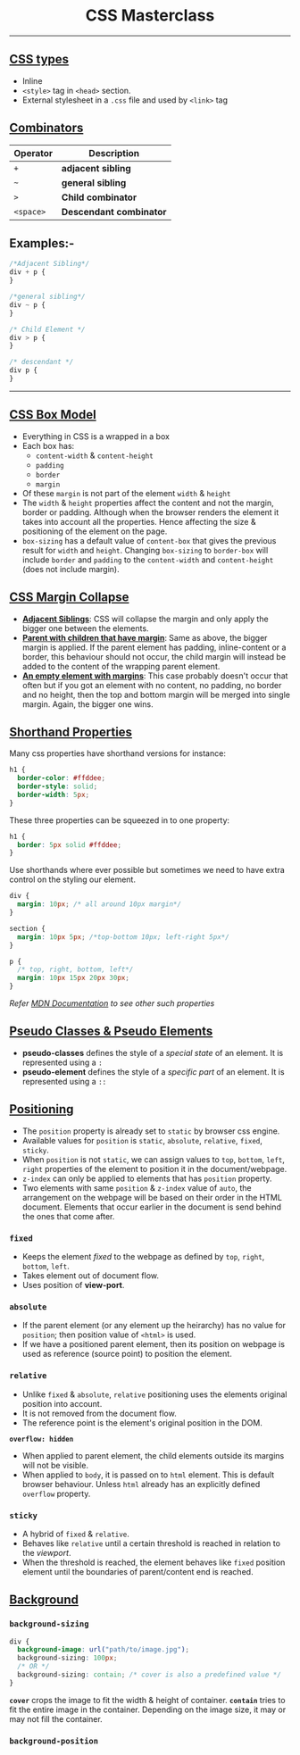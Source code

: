 # <center>**CSS Masterclass**</center>

---

## <ins>CSS types</ins>

- Inline
- `<style>` tag in `<head>` section.
- External stylesheet in a `.css` file and used by `<link>` tag

## <ins>Combinators</ins>

| Operator  | Description               |
| --------- | ------------------------- |
| `+`       | **adjacent sibling**      |
| `~`       | **general sibling**       |
| `>`       | **Child combinator**      |
| `<space>` | **Descendant combinator** |

## **Examples:-**

```css
/*Adjacent Sibling*/
div + p {
}

/*general sibling*/
div ~ p {
}

/* Child Element */
div > p {
}

/* descendant */
div p {
}
```

---

## <ins>CSS Box Model</ins>

- Everything in CSS is a wrapped in a box
- Each box has:
  - `content-width` & `content-height`
  - `padding`
  - `border`
  - `margin`
- Of these `margin` is not part of the element `width` & `height`
- The `width` & `height` properties affect the content and not the margin, border or padding. Although when the browser renders the element it takes into account all the properties. Hence affecting the size & positioning of the element on the page.
- `box-sizing` has a default value of `content-box` that gives the previous result for `width` and `height`. Changing `box-sizing` to `border-box` will include `border` and `padding` to the `content-width` and `content-height` (does not include margin).

## <ins>CSS Margin Collapse</ins>

- <ins>**Adjacent Siblings**</ins>: CSS will collapse the margin and only apply the bigger one between the elements.
- <ins>**Parent with children that have margin**</ins>: Same as above, the bigger margin is applied. If the parent element has padding, inline-content or a border, this behaviour should not occur, the child margin will instead be added to the content of the wrapping parent element.
- <ins>**An empty element with margins**</ins>: This case probably doesn't occur that often but if you got an element with no content, no padding, no border and no height, then the top and bottom margin will be merged into single margin. Again, the bigger one wins.

## <ins>Shorthand Properties</ins>

Many css properties have shorthand versions for instance:

```css
h1 {
  border-color: #ffddee;
  border-style: solid;
  border-width: 5px;
}
```

These three properties can be squeezed in to one property:

```css
h1 {
  border: 5px solid #ffddee;
}
```

Use shorthands where ever possible but sometimes we need to have extra control on the styling our element.

```css
div {
  margin: 10px; /* all around 10px margin*/
}

section {
  margin: 10px 5px; /*top-bottom 10px; left-right 5px*/
}

p {
  /* top, right, bottom, left*/
  margin: 10px 15px 20px 30px;
}
```

_Refer [MDN Documentation](https://developer.mozilla.org/en-US/docs/Web/CSS/Shorthand_properties) to see other such properties_

## <ins>Pseudo Classes & Pseudo Elements</ins>

- **pseudo-classes** defines the style of a _special state_ of an element. It is represented using a `:`
- **pseudo-element** defines the style of a _specific part_ of an element. It is represented using a `::`

## <ins>Positioning</ins>

- The `position` property is already set to `static` by browser css engine.
- Available values for `position` is `static`, `absolute`, `relative`, `fixed`, `sticky`.
- When `position` is not `static`, we can assign values to `top`, `bottom`, `left`, `right` properties of the element to position it in the document/webpage.
- `z-index` can only be applied to elements that has `position` property.
- Two elements with same `position` & `z-index` value of `auto`, the arrangement on the webpage will be based on their order in the HTML document. Elements that occur earlier in the document is send behind the ones that come after.

### `fixed`

- Keeps the element _fixed_ to the webpage as defined by `top`, `right`, `bottom`, `left`.
- Takes element out of document flow.
- Uses position of **view-port**.

### `absolute`

- If the parent element (or any element up the heirarchy) has no value for `position`; then position value of `<html>` is used.
- If we have a positioned parent element, then its position on webpage is used as reference (source point) to position the element.

### `relative`

- Unlike `fixed` & `absolute`, `relative` positioning uses the elements original position into account.
- It is not removed from the document flow.
- The reference point is the element's original position in the DOM.

**`overflow: hidden`**

- When applied to parent element, the child elements outside its margins will not be visible.
- When applied to `body`, it is passed on to `html` element. This is default browser behaviour. Unless `html` already has an explicitly defined `overflow` property.

### `sticky`

- A hybrid of `fixed` & `relative`.
- Behaves like `relative` until a certain threshold is reached in relation to the _viewport_.
- When the threshold is reached, the element behaves like `fixed` position element until the boundaries of parent/content end is reached.

## <ins>Background</ins>

### `background-sizing`

```css
div {
  background-image: url("path/to/image.jpg");
  background-sizing: 100px;
  /* OR */
  background-sizing: contain; /* cover is also a predefined value */
}
```

**`cover`** crops the image to fit the width & height of container.
**`contain`** tries to fit the entire image in the container. Depending on the image size, it may or may not fill the container.

### `background-position`
